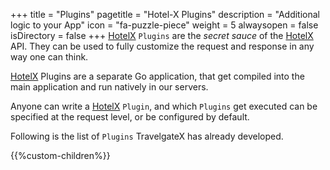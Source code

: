 +++
title = "Plugins"
pagetitle = "Hotel-X Plugins"
description = "Additional logic to your App"
icon = "fa-puzzle-piece"
weight = 5
alwaysopen = false
isDirectory = false
+++
[HotelX](/hotel-x/) `Plugins` are the _secret sauce_ of the [HotelX](/hotel-x/) API. They can be used to fully customize the request and response in any way one can think.

[HotelX](/hotel-x/) Plugins are a separate Go application, that get compiled into the main application and run natively in our servers.

Anyone can write a [HotelX](/hotel-x/) `Plugin`, and which `Plugins` get executed can be specified at the request level, or be configured by default.

Following is the list of `Plugins` TravelgateX has already developed.

{{%custom-children%}}
